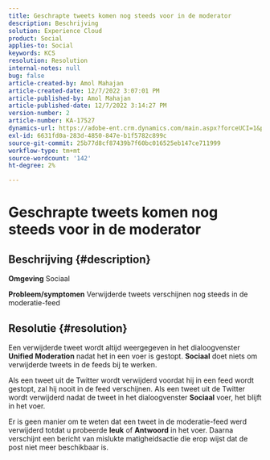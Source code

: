 ```yaml
---
title: Geschrapte tweets komen nog steeds voor in de moderator
description: Beschrijving
solution: Experience Cloud
product: Social
applies-to: Social
keywords: KCS
resolution: Resolution
internal-notes: null
bug: false
article-created-by: Amol Mahajan
article-created-date: 12/7/2022 3:07:01 PM
article-published-by: Amol Mahajan
article-published-date: 12/7/2022 3:14:27 PM
version-number: 2
article-number: KA-17527
dynamics-url: https://adobe-ent.crm.dynamics.com/main.aspx?forceUCI=1&pagetype=entityrecord&etn=knowledgearticle&id=414e15c8-4076-ed11-81aa-6045bd006a22
exl-id: 6631fd0a-283d-4850-847e-b1f5782c899c
source-git-commit: 25b77d8cf87439b7f60bc016525eb147ce711999
workflow-type: tm+mt
source-wordcount: '142'
ht-degree: 2%

---
```


# Geschrapte tweets komen nog steeds voor in de moderator

## Beschrijving {#description}

<b>Omgeving</b>
Sociaal


<b>Probleem/symptomen</b>
Verwijderde tweets verschijnen nog steeds in de moderatie-feed


## Resolutie {#resolution}


Een verwijderde tweet wordt altijd weergegeven in het dialoogvenster <b>Unified Moderation</b> nadat het in een voer is gestopt. <b>Sociaal</b> doet niets om verwijderde tweets in de feeds bij te werken.

Als een tweet uit de Twitter wordt verwijderd voordat hij in een feed wordt gestopt, zal hij nooit in de feed verschijnen. Als een tweet uit de Twitter wordt verwijderd nadat de tweet in het dialoogvenster <b>Sociaal</b> voer, het blijft in het voer.

Er is geen manier om te weten dat een tweet in de moderatie-feed werd verwijderd totdat u probeerde <b>leuk</b> of <b>Antwoord</b> in het voer. Daarna verschijnt een bericht van mislukte matigheidsactie die erop wijst dat de post niet meer beschikbaar is.
